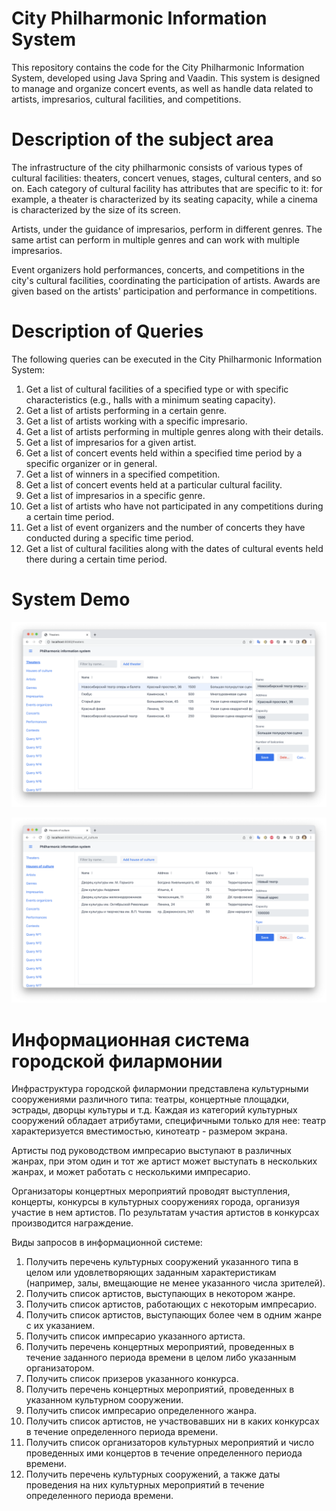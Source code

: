 # City Philharmonic Information System

This repository contains the code for the City Philharmonic Information System, developed using Java Spring and Vaadin. This system is designed to manage and organize concert events, as well as handle data related to artists, impresarios, cultural facilities, and competitions.

# Description of the subject area

The infrastructure of the city philharmonic consists of various types of cultural facilities: theaters, concert venues, stages, cultural centers, and so on. Each category of cultural facility has attributes that are specific to it: for example, a theater is characterized by its seating capacity, while a cinema is characterized by the size of its screen.

Artists, under the guidance of impresarios, perform in different genres. The same artist can perform in multiple genres and can work with multiple impresarios.

Event organizers hold performances, concerts, and competitions in the city's cultural facilities, coordinating the participation of artists. Awards are given based on the artists' participation and performance in competitions.

# Description of Queries

The following queries can be executed in the City Philharmonic Information System:

1. Get a list of cultural facilities of a specified type or with specific characteristics (e.g., halls with a minimum seating capacity).
2. Get a list of artists performing in a certain genre.
3. Get a list of artists working with a specific impresario.
4. Get a list of artists performing in multiple genres along with their details.
5. Get a list of impresarios for a given artist.
6. Get a list of concert events held within a specified time period by a specific organizer or in general.
7. Get a list of winners in a specified competition.
8. Get a list of concert events held at a particular cultural facility.
9. Get a list of impresarios in a specific genre.
10. Get a list of artists who have not participated in any competitions during a certain time period.
11. Get a list of event organizers and the number of concerts they have conducted during a specific time period.
12. Get a list of cultural facilities along with the dates of cultural events held there during a certain time period.

# System Demo

![Demo screen showing theaters](/demo_screens/ac17cf4f64.png)

![Demo screen showing houses of culture](/demo_screens/b601e84483.png)



# Информационная система городской филармонии

Инфраструктура городской филармонии представлена культурными
сооружениями различного типа: театры, концертные площадки,
эстрады, дворцы культуры и т.д. Каждая из категорий культурных
сооружений обладает атрибутами, специфичными только для нее: театр
характеризуется вместимостью, кинотеатр - размером экрана.

Артисты под руководством импресарио выступают в различных жанрах,
при этом один и тот же артист может выступать в нескольких жанрах, и
может работать с несколькими импресарио. 

Организаторы концертных мероприятий проводят выступления,
концерты, конкурсы в культурных сооружениях города, организуя
участие в нем артистов. По результатам участия артистов в конкурсах
производится награждение.

Виды запросов в информационной системе:
1. Получить перечень культурных сооружений указанного типа в
целом или удовлетворяющих заданным характеристикам
(например, залы, вмещающие не менее указанного числа
зрителей). 
2. Получить список артистов, выступающих в некотором жанре. 
3. Получить список артистов, работающих с некоторым импресарио. 
4. Получить список артистов, выступающих более чем в одним жанре
с их указанием. 
5. Получить список импресарио указанного артиста. 
6. Получить перечень концертных мероприятий, проведенных в
течение заданного периода времени в целом либо указанным
организатором. 
7. Получить список призеров указанного конкурса. 
8. Получить перечень концертных мероприятий, проведенных в
указанном культурном сооружении. 
9. Получить список импресарио определенного жанра. 
10. Получить список артистов, не участвовавших ни в каких конкурсах
в течение определенного периода времени. 
11. Получить список организаторов культурных мероприятий и число
проведенных ими концертов в течение определенного периода
времени. 
12. Получить перечень культурных сооружений, а также даты
проведения на них культурных мероприятий в течение
определенного периода времени. 

